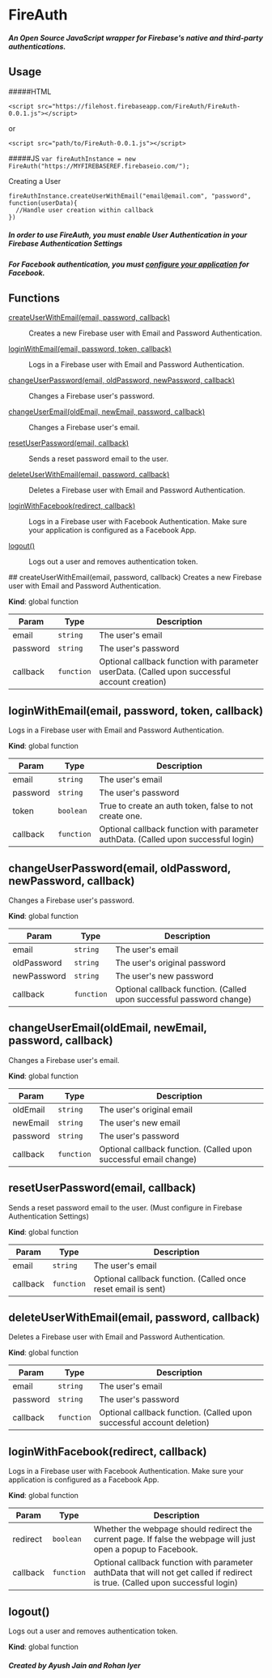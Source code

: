 # FireAuth

##### An Open Source JavaScript wrapper for Firebase's native and third-party authentications. 

## Usage

#####HTML

`<script src="https://filehost.firebaseapp.com/FireAuth/FireAuth-0.0.1.js"></script>`

or

`<script src="path/to/FireAuth-0.0.1.js"></script>`

#####JS
`var fireAuthInstance = new FireAuth("https://MYFIREBASEREF.firebaseio.com/");`

Creating a User
```
fireAuthInstance.createUserWithEmail("email@email.com", "password", function(userData){
  //Handle user creation within callback  
})
```
##### In order to use FireAuth, you must enable User Authentication in your Firebase Authentication Settings

##### For Facebook authentication, you must [configure your application](https://www.firebase.com/docs/web/guide/login/facebook.html) for Facebook.


## Functions
<dl>
<dt><a href="#createUserWithEmail">createUserWithEmail(email, password, callback)</a></dt>
<dd><p>Creates a new Firebase user with Email and Password Authentication.</p>
</dd>
<dt><a href="#loginWithEmail">loginWithEmail(email, password, token, callback)</a></dt>
<dd><p>Logs in a Firebase user with Email and Password Authentication.</p>
</dd>
<dt><a href="#changeUserPassword">changeUserPassword(email, oldPassword, newPassword, callback)</a></dt>
<dd><p>Changes a Firebase user&#39;s password.</p>
</dd>
<dt><a href="#changeUserEmail">changeUserEmail(oldEmail, newEmail, password, callback)</a></dt>
<dd><p>Changes a Firebase user&#39;s email.</p>
</dd>
<dt><a href="#resetUserPassword">resetUserPassword(email, callback)</a></dt>
<dd><p>Sends a reset password email to the user.</p>
</dd>
<dt><a href="#deleteUserWithEmail">deleteUserWithEmail(email, password, callback)</a></dt>
<dd><p>Deletes a Firebase user with Email and Password Authentication.</p>
</dd>
<dt><a href="#loginWithFacebook">loginWithFacebook(redirect, callback)</a></dt>
<dd><p>Logs in a Firebase user with Facebook Authentication. Make sure your application is configured as a Facebook App.</p>
</dd>
<dt><a href="#logout">logout()</a></dt>
<dd><p>Logs out a user and removes authentication token.</p>
</dd>
</dl>
<a name="createUserWithEmail"></a>
## createUserWithEmail(email, password, callback)
Creates a new Firebase user with Email and Password Authentication.

**Kind**: global function  

| Param | Type | Description |
| --- | --- | --- |
| email | <code>string</code> | The user's email |
| password | <code>string</code> | The user's password |
| callback | <code>function</code> | Optional callback function with parameter userData. (Called upon successful account creation) |

<a name="loginWithEmail"></a>
## loginWithEmail(email, password, token, callback)
Logs in a Firebase user with Email and Password Authentication.

**Kind**: global function  

| Param | Type | Description |
| --- | --- | --- |
| email | <code>string</code> | The user's email |
| password | <code>string</code> | The user's password |
| token | <code>boolean</code> | True to create an auth token, false to not create one. |
| callback | <code>function</code> | Optional callback function with parameter authData. (Called upon successful login) |

<a name="changeUserPassword"></a>
## changeUserPassword(email, oldPassword, newPassword, callback)
Changes a Firebase user's password.

**Kind**: global function  

| Param | Type | Description |
| --- | --- | --- |
| email | <code>string</code> | The user's email |
| oldPassword | <code>string</code> | The user's original password |
| newPassword | <code>string</code> | The user's new password |
| callback | <code>function</code> | Optional callback function. (Called upon successful password change) |

<a name="changeUserEmail"></a>
## changeUserEmail(oldEmail, newEmail, password, callback)
Changes a Firebase user's email.

**Kind**: global function  

| Param | Type | Description |
| --- | --- | --- |
| oldEmail | <code>string</code> | The user's original email |
| newEmail | <code>string</code> | The user's new email |
| password | <code>string</code> | The user's password |
| callback | <code>function</code> | Optional callback function. (Called upon successful email change) |

<a name="resetUserPassword"></a>
## resetUserPassword(email, callback)
Sends a reset password email to the user. (Must configure in Firebase Authentication Settings)

**Kind**: global function  

| Param | Type | Description |
| --- | --- | --- |
| email | <code>string</code> | The user's email |
| callback | <code>function</code> | Optional callback function. (Called once reset email is sent) |

<a name="deleteUserWithEmail"></a>
## deleteUserWithEmail(email, password, callback)
Deletes a Firebase user with Email and Password Authentication.

**Kind**: global function  

| Param | Type | Description |
| --- | --- | --- |
| email | <code>string</code> | The user's email |
| password | <code>string</code> | The user's password |
| callback | <code>function</code> | Optional callback function. (Called upon successful account deletion) |

<a name="loginWithFacebook"></a>
## loginWithFacebook(redirect, callback)
Logs in a Firebase user with Facebook Authentication. Make sure your application is configured as a Facebook App.

**Kind**: global function  

| Param | Type | Description |
| --- | --- | --- |
| redirect | <code>boolean</code> | Whether the webpage should redirect the current page. If false the webpage will just open a popup to Facebook. |
| callback | <code>function</code> | Optional callback function with parameter authData that will not get called if redirect is true. (Called upon successful login) |

<a name="logout"></a>
## logout()
Logs out a user and removes authentication token.

**Kind**: global function 


##### Created by Ayush Jain and Rohan Iyer 

